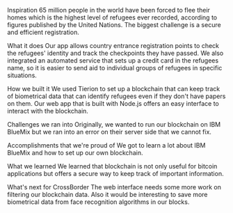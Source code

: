 Inspiration
65 million people in the world have been forced to flee their homes which is the highest level of refugees ever recorded, according to figures published by the United Nations. The biggest challenge is a secure and efficient registration.


What it does
Our app allows country entrance registration points to check the refugees' identity and track the checkpoints they have passed. We also integrated an automated service that sets up a credit card in the refugees name, so it is easier to send aid to individual groups of refugees in specific situations.

How we built it
We used Tierion to set up a blockchain that can keep track of biometrical data that can identify refugees even if they don't have papers on them. Our web app that is built with Node.js offers an easy interface to interact with the blockchain.

Challenges we ran into
Originally, we wanted to run our blockchain on IBM BlueMix but we ran into an error on their server side that we cannot fix.

Accomplishments that we're proud of
We got to learn a lot about IBM BlueMix and how to set up our own blockchain.

What we learned
We learned that blockchain is not only useful for bitcoin applications but offers a secure way to keep track of important information.

What's next for CrossBorder
The web interface needs some more work on filtering our blockchain data. Also it would be interesting to save more biometrical data from face recognition algorithms in our blocks.
